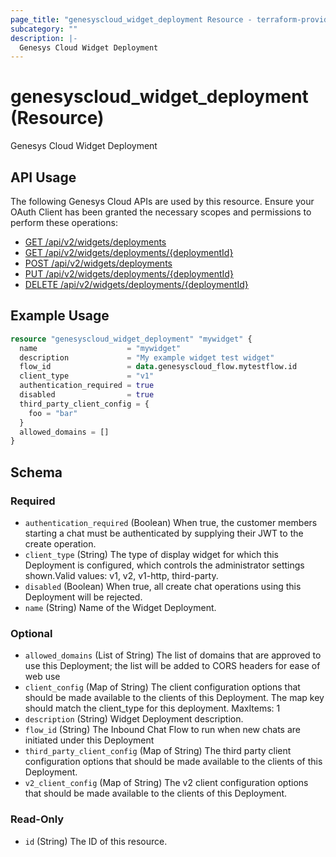 ```yaml
---
page_title: "genesyscloud_widget_deployment Resource - terraform-provider-genesyscloud"
subcategory: ""
description: |-
  Genesys Cloud Widget Deployment
---
```

# genesyscloud_widget_deployment (Resource)

Genesys Cloud Widget Deployment

## API Usage
The following Genesys Cloud APIs are used by this resource. Ensure your OAuth Client has been granted the necessary scopes and permissions to perform these operations:

* [GET /api/v2/widgets/deployments](https://developer.genesys.cloud/api/rest/v2/widgets/#get-api-v2-widgets-deployments)
* [GET /api/v2/widgets/deployments/{deploymentId}](https://developer.genesys.cloud/api/rest/v2/widgets/#get-api-v2-widgets-deployments--deploymentId-)
* [POST /api/v2/widgets/deployments](https://developer.genesys.cloud/api/rest/v2/widgets/#post-api-v2-widgets-deployments)
* [PUT /api/v2/widgets/deployments/{deploymentId}](https://developer.genesys.cloud/api/rest/v2/widgets/#put-api-v2-widgets-deployments--deploymentId-)
* [DELETE /api/v2/widgets/deployments/{deploymentId}](https://developer.genesys.cloud/api/rest/v2/widgets/#delete-api-v2-widgets-deployments--deploymentId-)

## Example Usage

```terraform
resource "genesyscloud_widget_deployment" "mywidget" {
  name                    = "mywidget"
  description             = "My example widget test widget"
  flow_id                 = data.genesyscloud_flow.mytestflow.id
  client_type             = "v1"
  authentication_required = true
  disabled                = true
  third_party_client_config = {
    foo = "bar"
  }
  allowed_domains = []
}
```

<!-- schema generated by tfplugindocs -->
## Schema

### Required

- `authentication_required` (Boolean) When true, the customer members starting a chat must be authenticated by supplying their JWT to the create operation.
- `client_type` (String) The type of display widget for which this Deployment is configured, which controls the administrator settings shown.Valid values: v1, v2, v1-http, third-party.
- `disabled` (Boolean) When true, all create chat operations using this Deployment will be rejected.
- `name` (String) Name of the Widget Deployment.

### Optional

- `allowed_domains` (List of String) The list of domains that are approved to use this Deployment; the list will be added to CORS headers for ease of web use
- `client_config` (Map of String) The client configuration options that should be made available to the clients of this Deployment. The map key should match the client_type for this deployment. MaxItems: 1
- `description` (String) Widget Deployment description.
- `flow_id` (String) The Inbound Chat Flow to run when new chats are initiated under this Deployment
- `third_party_client_config` (Map of String) The third party client configuration options that should be made available to the clients of this Deployment.
- `v2_client_config` (Map of String) The v2 client configuration options that should be made available to the clients of this Deployment.

### Read-Only

- `id` (String) The ID of this resource.

